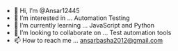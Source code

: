 - 👋 Hi, I’m @Ansar12445
- 👀 I’m interested in ... Automation Testing
- 🌱 I’m currently learning ... JavaScript and Python
- 💞️ I’m looking to collaborate on ... Test automation tools
- 📫 How to reach me ... ansarbasha2012@gmail.com

<!---
Ansar12445/Ansar12445 is a ✨ special ✨ repository because its `README.md` (this file) appears on your GitHub profile.
You can click the Preview link to take a look at your changes.
--->
